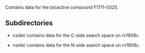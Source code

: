 Contains data for the bioactive compound F1711-0325.

## Subdirectories

- cside/ contains data for the C-side search space on rv1908c.

- nside/ contains data for the N-side search space on rv1908c.

